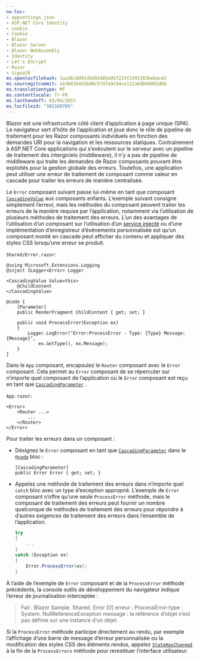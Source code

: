 ```yaml
---
no-loc:
- appsettings.json
- ASP.NET Core Identity
- cookie
- Cookie
- Blazor
- Blazor Server
- Blazor WebAssembly
- Identity
- Let's Encrypt
- Razor
- SignalR
ms.openlocfilehash: 1aa36c8d91dbd92485e85f223f2391303bebac42
ms.sourcegitcommit: a1db01b4d3bd8c57d7a9c94ce122a6db68002d66
ms.translationtype: MT
ms.contentlocale: fr-FR
ms.lasthandoff: 03/04/2021
ms.locfileid: "102109705"
---
```

Blazor est une infrastructure côté client d’application à page unique (SPA). Le navigateur sert d’hôte de l’application et joue donc le rôle de pipeline de traitement pour les Razor composants individuels en fonction des demandes URI pour la navigation et les ressources statiques. Contrairement à ASP.NET Core applications qui s’exécutent sur le serveur avec un pipeline de traitement des intergiciels (middleware), il n’y a pas de pipeline de middleware qui traite les demandes de Razor composants pouvant être exploités pour la gestion globale des erreurs. Toutefois, une application peut utiliser une erreur de traitement de composant comme valeur en cascade pour traiter les erreurs de manière centralisée.

Le `Error` composant suivant passe lui-même en tant que composant [`CascadingValue`](xref:blazor/components/cascading-values-and-parameters#cascadingvalue-component) aux composants enfants. L’exemple suivant consigne simplement l’erreur, mais les méthodes du composant peuvent traiter les erreurs de la manière requise par l’application, notamment via l’utilisation de plusieurs méthodes de traitement des erreurs. L’un des avantages de l’utilisation d’un composant sur l’utilisation d’un [service injecté](xref:blazor/fundamentals/dependency-injection) ou d’une implémentation d’enregistreur d’événements personnalisée est qu’un composant monté en cascade peut afficher du contenu et appliquer des styles CSS lorsqu’une erreur se produit.

`Shared/Error.razor`:

```razor
@using Microsoft.Extensions.Logging
@inject ILogger<Error> Logger

<CascadingValue Value=this>
    @ChildContent
</CascadingValue>

@code {
    [Parameter]
    public RenderFragment ChildContent { get; set; }

    public void ProcessError(Exception ex)
    {
        Logger.LogError("Error:ProcessError - Type: {Type} Message: {Message}", 
            ex.GetType(), ex.Message);
    }
}
```

Dans le `App` composant, encapsulez le `Router` composant avec le `Error` composant. Cela permet au `Error` composant de se répercuter sur n’importe quel composant de l’application où le `Error` composant est reçu en tant que [`CascadingParameter`](xref:blazor/components/cascading-values-and-parameters#cascadingparameter-attribute) .

`App.razor`:

```razor
<Error>
    <Router ...>
        ...
    </Router>
</Error>
```

Pour traiter les erreurs dans un composant :

* Désignez le `Error` composant en tant que [`CascadingParameter`](xref:blazor/components/cascading-values-and-parameters#cascadingparameter-attribute) dans le [`@code`](xref:mvc/views/razor#code) bloc :

  ```razor
  [CascadingParameter]
  public Error Error { get; set; }
  ```

* Appelez une méthode de traitement des erreurs dans n’importe quel `catch` bloc avec un type d’exception approprié. L’exemple de `Error` composant n’offre qu’une seule `ProcessError` méthode, mais le composant de traitement des erreurs peut fournir un nombre quelconque de méthodes de traitement des erreurs pour répondre à d’autres exigences de traitement des erreurs dans l’ensemble de l’application.

  ```csharp
  try
  {
      ...
  }
  catch (Exception ex)
  {
      Error.ProcessError(ex);
  }
  ```

À l’aide de l’exemple de `Error` composant et de la `ProcessError` méthode précédents, la console outils de développement du navigateur indique l’erreur de journalisation interceptée :

> Fail : Blazor Sample. Shared. Error [0] erreur : ProcessError-type : System. NullReferenceException message : la référence d’objet n’est pas définie sur une instance d’un objet.

Si la `ProcessError` méthode participe directement au rendu, par exemple l’affichage d’une barre de message d’erreur personnalisée ou la modification des styles CSS des éléments rendus, appelez [`StateHasChanged`](xref:blazor/components/lifecycle#state-changes) à la fin de la `ProcessErrors` méthode pour rerestituer l’interface utilisateur.
